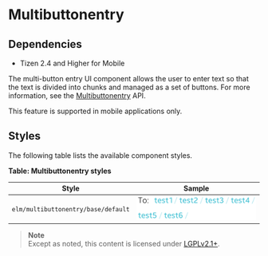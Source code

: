 # Multibuttonentry

## Dependencies

- Tizen 2.4 and Higher for Mobile

The multi-button entry UI component allows the user to enter text so that the text is divided into chunks and managed as a set of buttons. For more information, see the [Multibuttonentry](../../../../../org.tizen.native.mobile.apireference/group__Multibuttonentry.html) API.

This feature is supported in mobile applications only.

## Styles

The following table lists the available component styles.

**Table: Multibuttonentry styles**

| Style                               | Sample                                   |
| ----------------------------------- | ---------------------------------------- |
| `elm/multibuttonentry/base/default` | ![elm/multibuttonentry/base/default](./media/multi_button_default.png) |

> **Note**  
> Except as noted, this content is licensed under [LGPLv2.1+](http://opensource.org/licenses/LGPL-2.1).